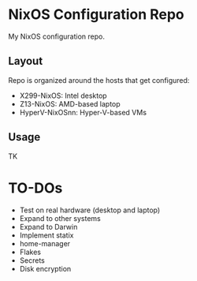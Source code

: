 # NixOS Configuration Repo

My NixOS configuration repo.

## Layout

Repo is organized around the hosts that get configured:

* X299-NixOS: Intel desktop
* Z13-NixOS: AMD-based laptop
* HyperV-NixOSnn: Hyper-V-based VMs

## Usage

TK

# TO-DOs

* Test on real hardware (desktop and laptop)
* Expand to other systems
* Expand to Darwin
* Implement statix
* home-manager
* Flakes
* Secrets
* Disk encryption